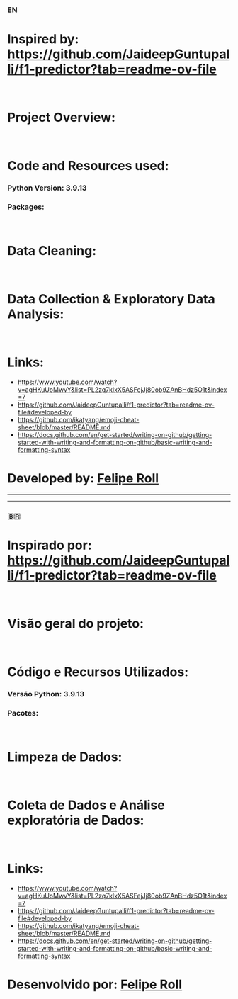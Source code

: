 ### 󠁧󠁢󠁥󠁮󠁧EN 
# Inspired by: https://github.com/JaideepGuntupalli/f1-predictor?tab=readme-ov-file
&nbsp;
# Project Overview:
&nbsp;
# Code and Resources used:
  ### Python Version: 3.9.13
  ### Packages:
&nbsp;
# Data Cleaning:
&nbsp;

# Data Collection & Exploratory Data Analysis:
&nbsp;
# Links:
  
 - https://www.youtube.com/watch?v=agHKuUoMwvY&list=PL2zq7klxX5ASFejJj80ob9ZAnBHdz5O1t&index=7
 - https://github.com/JaideepGuntupalli/f1-predictor?tab=readme-ov-file#developed-by
 - https://github.com/ikatyang/emoji-cheat-sheet/blob/master/README.md
 - https://docs.github.com/en/get-started/writing-on-github/getting-started-with-writing-and-formatting-on-github/basic-writing-and-formatting-syntax
&nbsp;
# Developed by: [Felipe Roll](https://www.linkedin.com/in/felipe-roll-7290a811b/)


__________________________________________________________________________________________________________________________________________________________________________________________________________________
__________________________________________________________________________________________________________________________________________________________________________________________________________________



### :brazil:
# Inspirado por: https://github.com/JaideepGuntupalli/f1-predictor?tab=readme-ov-file
&nbsp;  
# Visão geral do projeto:
&nbsp;
# Código e Recursos Utilizados:
  ### Versão Python: 3.9.13
  ### Pacotes:
   
&nbsp;      
# Limpeza de Dados:
&nbsp;
# Coleta de Dados e Análise exploratória de Dados:
&nbsp;
# Links:
  
 - https://www.youtube.com/watch?v=agHKuUoMwvY&list=PL2zq7klxX5ASFejJj80ob9ZAnBHdz5O1t&index=7
 - https://github.com/JaideepGuntupalli/f1-predictor?tab=readme-ov-file#developed-by
 - https://github.com/ikatyang/emoji-cheat-sheet/blob/master/README.md
 - https://docs.github.com/en/get-started/writing-on-github/getting-started-with-writing-and-formatting-on-github/basic-writing-and-formatting-syntax
&nbsp;
# Desenvolvido por: [Felipe Roll](https://www.linkedin.com/in/felipe-roll-7290a811b/)

    

  

  

